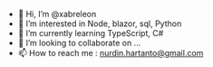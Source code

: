 - 👋 Hi, I’m @xabreleon
- 👀 I’m interested in Node, blazor, sql, Python
- 🌱 I’m currently learning TypeScript, C#
- 💞️ I’m looking to collaborate on ...
- 📫 How to reach me : nurdin.hartanto@gmail.com
